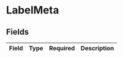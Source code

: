 # LabelMeta


## Fields

| Field       | Type        | Required    | Description |
| ----------- | ----------- | ----------- | ----------- |